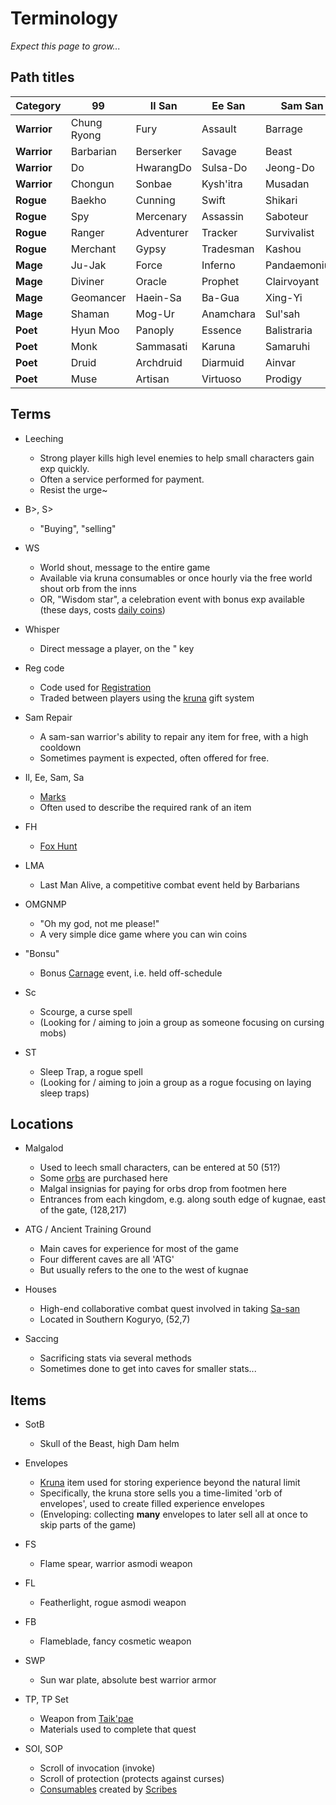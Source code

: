 # Terminology

_Expect this page to grow..._

## Path titles

| Category | 99 | Il San | Ee San | Sam San | Sa San |
|----------|-------------|--------|--------|---------|--------|
| **Warrior**  |  Chung Ryong | Fury | Assault | Barrage | Champion |
| **Warrior** | Barbarian | Berserker | Savage | Beast | Behemoth |
| **Warrior** | Do | HwarangDo | Sulsa-Do | Jeong-Do | Wonhwa |
| **Warrior** | Chongun | Sonbae | Kysh'itra | Musadan | Samurang |
| **Rogue** | Baekho | Cunning | Swift | Shikari | Marauder |
| **Rogue** | Spy | Mercenary | Assassin | Saboteur | Emissary |
| **Rogue** | Ranger | Adventurer | Tracker | Survivalist | Marksman |
| **Rogue** | Merchant | Gypsy | Tradesman | Kashou | Magnate |
| **Mage** | Ju-Jak  | Force | Inferno | Pandaemonium | Catastrophe |
| **Mage** | Diviner | Oracle | Prophet | Clairvoyant | Visionary |
| **Mage** | Geomancer | Haein-Sa | Ba-Gua | Xing-Yi | DiZhu |
| **Mage** | Shaman | Mog-Ur | Anamchara | Sul'sah | Kamang |
| **Poet** | Hyun Moo | Panoply | Essence | Balistraria | Guardian |
| **Poet** | Monk | Sammasati | Karuna | Samaruhi | Bhavana |
| **Poet** | Druid | Archdruid | Diarmuid | Ainvar | Nwyfre |
| **Poet** | Muse | Artisan | Virtuoso | Prodigy | Luminary |

## Terms

- Leeching
  - Strong player kills high level enemies to help small characters gain exp quickly.
  - Often a service performed for payment.
  - Resist the urge~

- B>, S>
  - "Buying", "selling"

- WS
  - World shout, message to the entire game
  - Available via kruna consumables or once hourly via the free world shout orb from the inns
  - OR, "Wisdom star", a celebration event with bonus exp available (these days, costs [daily coins](economy/daily-coins.md))

- Whisper
  - Direct message a player, on the " key

- Reg code
  - Code used for [Registration](basics/registration.md)
  - Traded between players using the [kruna](economy/kruna.md) gift system

- Sam Repair
  - A sam-san warrior's ability to repair any item for free, with a high cooldown
  - Sometimes payment is expected, often offered for free.

- Il, Ee, Sam, Sa
  - [Marks](character/marks.md)
  - Often used to describe the required rank of an item

- FH
  - [Fox Hunt](community/carnage-events.md)

- LMA
  - Last Man Alive, a competitive combat event held by Barbarians

- OMGNMP
  - "Oh my god, not me please!"
  - A very simple dice game where you can win coins

- "Bonsu"
  - Bonus [Carnage](community/carnage-events.md) event, i.e. held off-schedule

- Sc
  - Scourge, a curse spell
  - (Looking for / aiming to join a group as someone focusing on cursing mobs)

- ST
  - Sleep Trap, a rogue spell
  - (Looking for / aiming to join a group as a rogue focusing on laying sleep traps)

## Locations

- Malgalod
  - Used to leech small characters, can be entered at 50 (51?)
  - Some [orbs](combat/orbs.md) are purchased here
  - Malgal insignias for paying for orbs drop from footmen here
  - Entrances from each kingdom, e.g. along south edge of kugnae, east of the gate, (128,217)

- ATG / Ancient Training Ground
  - Main caves for experience for most of the game
  - Four different caves are all 'ATG'
  - But usually refers to the one to the west of kugnae

- Houses
  - High-end collaborative combat quest involved in taking [Sa-san](character/marks.md)
  - Located in Southern Koguryo, (52,7)

- Saccing
  - Sacrificing stats via several methods
  - Sometimes done to get into caves for smaller stats...

## Items

- SotB
  - Skull of the Beast, high Dam helm

- Envelopes
  - [Kruna](economy/kruna.md) item used for storing experience beyond the natural limit
  - Specifically, the kruna store sells you a time-limited 'orb of envelopes', used to create filled experience envelopes
  - (Enveloping: collecting **many** envelopes to later sell all at once to skip parts of the game)

- FS
  - Flame spear, warrior asmodi weapon

- FL
  - Featherlight, rogue asmodi weapon

- FB
  - Flameblade, fancy cosmetic weapon

- SWP
  - Sun war plate, absolute best warrior armor

- TP, TP Set
  - Weapon from [Taik'pae](quests/etched-weapons.md)
  - Materials used to complete that quest

- SOI, SOP
  - Scroll of invocation (invoke)
  - Scroll of protection (protects against curses)
  - [Consumables](basics/consumables.md) created by [Scribes](economy/crafting.md?id=scribing)
